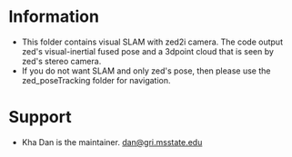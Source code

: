 # Information
  - This folder contains visual SLAM with zed2i camera. The code output zed's visual-inertial fused pose and a 3dpoint cloud that is seen by zed's stereo camera.
  - If you do not want SLAM and only zed's pose, then please use the zed_poseTracking folder for navigation.
# Support
  - Kha Dan is the maintainer. dan@gri.msstate.edu
